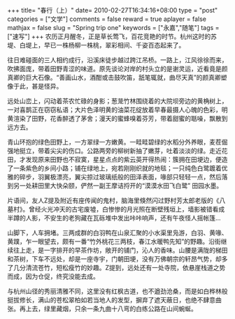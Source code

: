 +++
title= "春行（上）"
date= 2010-02-27T16:34:16+08:00
type = "post"
categories = ["文学"]
comments = false
reward = true
aplayer = false
mathjax = false
slug = "Spring trip one"
keywords = ["永嘉","随笔"]
tags = ["速写"]
+++
农历正月醒冬，正是草长莺飞，百花竞艳的时节。杭州这时的苏堤、白堤上，早已一株杨柳一株桃，翠彩相间、千姿百态起来了。

往日难碰面的三人相约成行，沿溪床徒步越过跨江吊桥。一路上，江风徐徐而来，吹拂面庞，带着田野青涩的味道。原先谈论对岸的村头立的是谢灵运，近看竟是颜真卿的巨大石像。“善画山水，酒酣或击鼓吹笛，舐笔辄就，曲尽天真”的颜真卿塑像于此，甚是怪异。

远处山峦上，闪动着茶农忙碌的身影；葱茏竹林围绕着的大院坝旁边的黄桷树上，一对喜鹊正在窃窃私语；大片色泽明黄的油菜花绽放着早春最摄人心魄的色彩，明黄渲染了田野，花香醉透了茅舍；漫天的蜜蜂嗅着芬芳，带着甜蜜的聒噪，飘散到远方去。
<!--more-->
青山环抱的绿色田野上，一方翠绿一方嫩黄。一畦畦碧绿的水稻分外养眼，麦茬倔强地挺立，带着尖尖的伤口。公路两旁的柳树新抽了嫩芽，吐着淡淡的绿。走近花田，才发现原来田野也不寂寞，星星点点的紫云英开得热闹：簇拥在田埂边，便造了一条紫色的乡间小路；铺在绿地上，宛若刚刚织就的地毯；一只纯色白鹭踱着优雅的碎步，羽翼极漂亮，翼尖掠过玻璃纸般的田泽表面，喙部只轻轻一点，然后落到另一处耕田里大快朵颐，俨然一副王摩诘捋开的“漠漠水田飞白鹭” 田园水墨。

片语间，友人Z提及附近有座传闻的鬼村，脑海里倏然闪过野村芳太郎老版的《八墓村》。曾经火光冲天的古宅废墟，白惨惨的月光照在断壁残垣上，墙影被错看成半蹲的人影，不安生的老狗藏在瓦砾堆中发出咔咔响声，还有午夜怪人摇帐篷…

山脚下，人车拥堵。三两成群的白羽鸭在山泉汇聚的小水渠里凫游，白羽、黄喙、黄蹼，乍一眼望去，颇有一番“竹外桃花三两枝，春江水暖鸭先知”的野趣。沿街继续往上走，是一字排开的早茶作坊，敞开的铺门，沁人的香味。山腰是满陇的梯田和茶树，下车不远处，却是一座寺宇，门朝田埂，没有万佛朝宗的轩昂气势，却多了几分清流苍竹，短松瘦竹的妙趣。Z提到，远处还有一处寺院，依悬崖栈道之势而成，因为仓促，终究没能去成。

与杭州山径的秀丽清雅不同，这里没有红枫古道，也不遒劲沧桑，而是如白桦林般挺拔修长，满山的苍松翠柏如若当地人的发型，摒弃了遮天蔽日，也绝不肆意曲张。再上去，绿里藏烟，只余一条九曲十八弯的白练公路在山间蜿蜒。